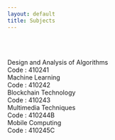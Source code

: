 ```yaml
---
layout: default
title: Subjects
---
```




<!-- ✅ Breadcrumb -->
<div id="breadcrumb-container">
  <nav id="breadcrumb"></nav>
</div>

<br><br>

<!-- ✅ Subject Cards -->
<div class="card-container">

<a href="410241.html" style="text-decoration: none;">
  <div class="subject-card">
    <div class="subject-title">Design and Analysis of Algorithms</div>
    <div class="subject-code">Code : 410241</div>
  </div>
</a>

<a href="410242.html" style="text-decoration: none;">
  <div class="subject-card">
    <div class="subject-title">Machine Learning</div>
    <div class="subject-code">Code : 410242</div>
  </div>
</a>

<a href="410243.html" style="text-decoration: none;">
  <div class="subject-card">
    <div class="subject-title">Blockchain Technology</div>
    <div class="subject-code">Code : 410243</div>
  </div>
</a>



<a href="410244B.html" style="text-decoration: none;">
  <div class="subject-card">
    <div class="subject-title">Multimedia Techniques</div>
    <div class="subject-code">Code : 410244B</div>
  </div>
</a>





<a href="410245C.html" style="text-decoration: none;">
  <div class="subject-card">
    <div class="subject-title">Mobile Computing</div>
    <div class="subject-code">Code : 410245C</div>
  </div>
</a>






  <!-- More cards as needed -->

</div>


